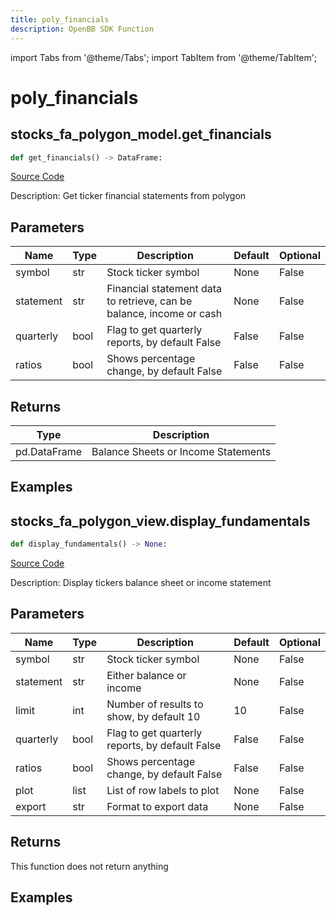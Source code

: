 ```yaml
---
title: poly_financials
description: OpenBB SDK Function
---
```


import Tabs from '@theme/Tabs';
import TabItem from '@theme/TabItem';

# poly_financials

<Tabs>
<TabItem value="model" label="Model" default>

## stocks_fa_polygon_model.get_financials

```python title='openbb_terminal/decorators.py'
def get_financials() -> DataFrame:
```
[Source Code](https://github.com/OpenBB-finance/OpenBBTerminal/tree/main/openbb_terminal/decorators.py#L17)

Description: Get ticker financial statements from polygon

## Parameters

| Name | Type | Description | Default | Optional |
| ---- | ---- | ----------- | ------- | -------- |
| symbol | str | Stock ticker symbol | None | False |
| statement | str | Financial statement data to retrieve, can be balance, income or cash | None | False |
| quarterly | bool | Flag to get quarterly reports, by default False | False | False |
| ratios | bool | Shows percentage change, by default False | False | False |

## Returns

| Type | Description |
| ---- | ----------- |
| pd.DataFrame | Balance Sheets or Income Statements |

## Examples



</TabItem>
<TabItem value="view" label="View">

## stocks_fa_polygon_view.display_fundamentals

```python title='openbb_terminal/decorators.py'
def display_fundamentals() -> None:
```
[Source Code](https://github.com/OpenBB-finance/OpenBBTerminal/tree/main/openbb_terminal/decorators.py#L26)

Description: Display tickers balance sheet or income statement

## Parameters

| Name | Type | Description | Default | Optional |
| ---- | ---- | ----------- | ------- | -------- |
| symbol | str | Stock ticker symbol | None | False |
| statement | str | Either balance or income | None | False |
| limit | int | Number of results to show, by default 10 | 10 | False |
| quarterly | bool | Flag to get quarterly reports, by default False | False | False |
| ratios | bool | Shows percentage change, by default False | False | False |
| plot | list | List of row labels to plot | None | False |
| export | str | Format to export data | None | False |

## Returns

This function does not return anything

## Examples



</TabItem>
</Tabs>
